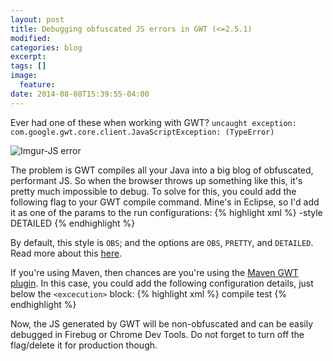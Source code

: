 ```yaml
---
layout: post
title: Debugging obfuscated JS errors in GWT (<=2.5.1)
modified:
categories: blog
excerpt:
tags: []
image:
  feature:
date: 2014-08-08T15:39:55-04:00
---
```

Ever had one of these when working with GWT? `uncaught exception: com.google.gwt.core.client.JavaScriptException: (TypeError)`

![Imgur-JS error](http://i.imgur.com/UBrQDBC.png)

The problem is GWT compiles all your Java into a big blog of obfuscated, performant JS. So when the browser throws up something like this, it's pretty much impossible to debug. To solve for this, you could add the following flag to your GWT compile command. Mine&#39;s in Eclipse, so I&#39;d add it as one of the params to the run configurations:
{% highlight xml %}
-style DETAILED
{% endhighlight %}

By default, this style is `OBS`; and the options are `OBS`, `PRETTY`, and `DETAILED`. Read more about this [here](https://developers.google.com/web-toolkit/doc/1.6/FAQ_DebuggingAndCompiling#Why_is_my_GWT-generated_JavaScript_gibberish?).

If you're using Maven, then chances are you're using the [Maven GWT plugin](https://developers.google.com/web-toolkit/doc/1.6/FAQ_DebuggingAndCompiling#Why_is_my_GWT-generated_JavaScript_gibberish). In this case, you could add the following configuration details, just below the `<excecution>` block:
{% highlight xml %}
<executions>
    <execution>
        <goals>
            <goal>compile</goal>
            <goal>test</goal>
        </goals>
        <configuration>
            <style>DETAILED</style>
        </configuration>
    </execution>
</executions>
{% endhighlight %}

Now, the JS generated by GWT will be non-obfuscated and can be easily debugged in Firebug or Chrome Dev Tools. Do not forget to turn off the flag/delete it for production though.